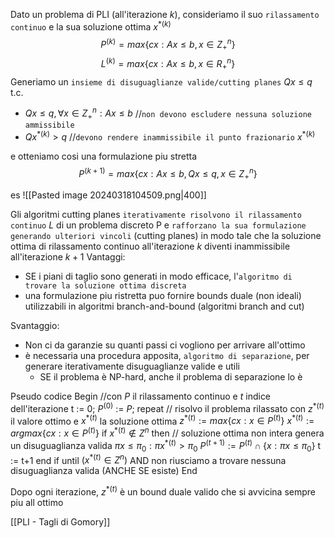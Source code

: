 Dato un problema di PLI (all'iterazione $k$), consideriamo il suo `rilassamento continuo` e la sua soluzione ottima $x^{*(k)}$
$$P^{(k)} = max\{cx : Ax \leq b, x \in Z^n_+\}$$
$$L^{(k)} = max\{cx : Ax \leq b, x \in R^n_+\}$$
Generiamo un `insieme di disuguaglianze valide/cutting planes` $Qx \leq q$ t.c.
- $Qx \leq q, \forall x \in Z^n_+ : Ax \leq b$ //`non devono escludere nessuna soluzione ammissibile`
- $Qx^{*(k)} > q$ //`devono rendere inammissibile il punto frazionario` $x^{*(k)}$

e otteniamo cosi una formulazione piu stretta
$$P^{(k+1)} = max\{cx : Ax \leq b, Qx \leq q, x \in Z^n_+\}$$

es
![[Pasted image 20240318104509.png|400]]

Gli algoritmi cutting planes `iterativamente risolvono il rilassamento continuo` $L$ di un problema discreto P e `rafforzano la sua formulazione generando ulteriori vincoli` (cutting planes) in modo tale che la soluzione ottima di rilassamento continuo all'iterazione $k$ diventi inammissibile all'iterazione $k+1$
Vantaggi: 
- SE i piani di taglio sono generati in modo efficace, l'`algoritmo di trovare la soluzione ottima discreta`
- una formulazione piu ristretta puo fornire bounds duale (non ideali) utilizzabili in algoritmi branch-and-bound (algoritmi branch and cut)

Svantaggio:
- Non ci da garanzie su quanti passi ci vogliono per arrivare all'ottimo
- è necessaria una procedura apposita, `algoritmo di separazione`, per generare iterativamente disuguaglianze valide e utili
	- SE il problema è NP-hard, anche il problema di separazione lo è

Pseudo codice
Begin
//con $P$ il rilassamento continuo e $t$ indice dell'iterazione
t := 0; $P^{(0)}$ := $P$; 
repeat
	// risolvo il problema rilassato con $z^{*(t)}$ il valore ottimo e $x^{*(t)}$ la soluzione ottima
	$z^{*(t)} := max\{cx : x \in P^{(t)}\}$ 
	$x^{*(t)} := argmax\{cx : x \in P^{(t)}\}$ 
	if  $x^{*(t)} \notin Z^n$ then // soluzione ottima non intera
		genera un disuguaglianza valida $\pi x \leq \pi_0 : \pi x^{*(t)} > \pi_0$
		$P^{(t+1)} := P^{(t)} \cap \{x : \pi x \leq \pi_0\}$
		t := t+1
	end if
until $(x^{*(t)} \in Z^n)$ AND non riusciamo a trovare nessuna disuguaglianza valida (ANCHE SE esiste)
End

Dopo ogni iterazione, $z^{*(t)}$ è un bound duale valido che si avvicina sempre piu all ottimo

[[PLI - Tagli di Gomory]]